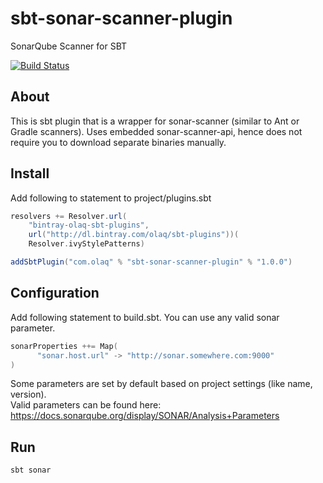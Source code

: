 # sbt-sonar-scanner-plugin
SonarQube Scanner for SBT

[![Build Status](https://travis-ci.org/olaq/sbt-sonar-scanner-plugin.svg?branch=master)](https://travis-ci.org/olaq/sbt-sonar-scanner-plugin)

## About
This is sbt plugin that is a wrapper for sonar-scanner (similar to Ant or Gradle scanners).
Uses embedded sonar-scanner-api, hence does not require you to download separate binaries manually.

## Install
Add following to statement to project/plugins.sbt
```scala
resolvers += Resolver.url(
    "bintray-olaq-sbt-plugins",
    url("http://dl.bintray.com/olaq/sbt-plugins"))(
    Resolver.ivyStylePatterns)

addSbtPlugin("com.olaq" % "sbt-sonar-scanner-plugin" % "1.0.0")
```

## Configuration
Add following statement to build.sbt. You can use any valid sonar parameter.
```scala
sonarProperties ++= Map(
      "sonar.host.url" -> "http://sonar.somewhere.com:9000"
)
```
Some parameters are set by default based on project settings (like name, version).  
Valid parameters can be found here: https://docs.sonarqube.org/display/SONAR/Analysis+Parameters

## Run
```sbtshell
sbt sonar
```


